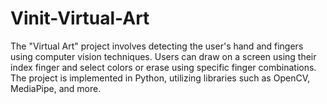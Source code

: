 # Vinit-Virtual-Art
The "Virtual Art" project involves detecting the user's hand and fingers using computer vision techniques. Users can draw on a screen using their index finger and select colors or erase using specific finger combinations. The project is implemented in Python, utilizing libraries such as OpenCV, MediaPipe, and more.
